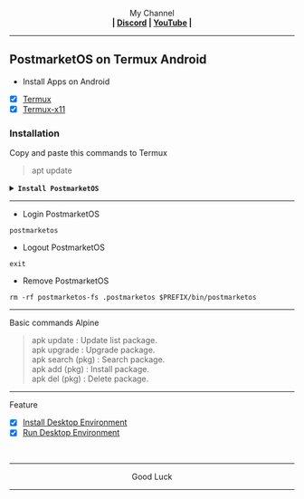 <p align="center">My Channel</br><b>
| <a href="https://discord.gg/GCehyym">Discord</a> | <a href="https://youtube.com/@layargeser">YouTube</a> |</b></p>

---
## PostmarketOS on Termux Android

* Install Apps on Android
- [x] [Termux](https://play.google.com/store/apps/details?id=com.termux)
- [x] [Termux-x11](https://github.com/termux/termux-x11/releases)

### Installation

Copy and paste this commands to Termux
> apt update

<details><summary><b><code>Install PostmarketOS</code></b></summary></br>

> apt install wget
#### PostmarketOS 24.06 (Latest)
Rootfs : Armhf, Arm64, i386, Amd64
```
wget https://raw.githubusercontent.com/wahasa/Alpine/refs/heads/main/PostmarketOS/Install/postmarketos24.6.sh ; chmod +x postmarketos24.06.sh ; ./postmarketos24.06.sh
```

#### PostmarketOS 24.12 (Devel)
Rootfs : Armhf, Arm64, i386, Amd64
```
wget https://raw.githubusercontent.com/wahasa/Alpine/refs/heads/main/PostmarketOS/Install/postmarketosdev.sh ; chmod +x postmarketosdev.sh ; ./postmarketosdev.sh
```

#### List PostmarketOS | [Click Hare >](https://github.com/wahasa/Alpine/tree/main/Install)
</details>

---
* Login PostmarketOS
```
postmarketos
```

* Logout PostmarketOS
```
exit
```

* Remove PostmarketOS
```
rm -rf postmarketos-fs .postmarketos $PREFIX/bin/postmarketos
```

---
Basic commands Alpine
> apk update : Update list package.</br>
> apk upgrade : Upgrade package.</br>
> apk search (pkg) : Search package.</br>
> apk add (pkg) : Install package.</br>
> apk del (pkg) : Delete package.</br>

---
Feature
- [x] [Install Desktop Environment](https://github.com/wahasa/Alpine/tree/main?tab=readme-ov-file#install-desktop-environment)
- [x] [Run Desktop Environment](https://github.com/wahasa/Alpine/tree/main#run-desktop-environment)
</br>

---
<p align="center">Good Luck</p>

---

